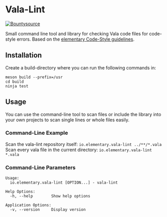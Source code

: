# Vala-Lint

[![Bountysource](https://www.bountysource.com/badge/tracker?tracker_id=45980444)](https://www.bountysource.com/trackers/45980444-elementary-Vala-lint)

Small command line tool and library for checking Vala code files for code-style errors.
Based on the [elementary Code-Style guidelines](https://elementary.io/docs/code/reference#code-style).

## Installation
Create a build-directory where you can run the following commands in:
```
meson build --prefix=/usr
cd build
ninja test
```

## Usage
You can use the command-line tool to scan files or include the library into your own projects to scan single lines or whole files easily.

### Command-Line Example
Scan the vala-lint repository itself: `io.elementary.vala-lint ../**/*.vala`
Scan every vala file in the current directory: `io.elementary.vala-lint *.vala`

### Command-Line Parameters
```
Usage:
  io.elementary.vala-lint [OPTION...] - vala-lint

Help Options:
  -h, --help        Show help options

Application Options:
  -v, --version     Display version
```
